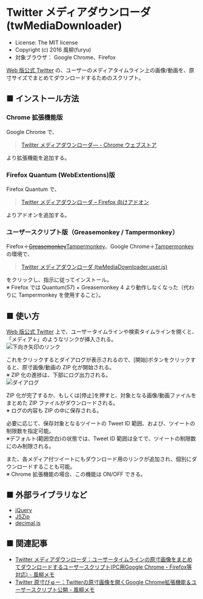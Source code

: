 Twitter メディアダウンローダ (twMediaDownloader)
================================================

- License: The MIT license  
- Copyright (c) 2016 風柳(furyu)  
- 対象ブラウザ： Google Chrome、Firefox

[Web 版公式 Twitter](https://twitter.com/) の、ユーザーのメディアタイムライン上の画像/動画を、原寸サイズでまとめてダウンロードするためのスクリプト。  


■ インストール方法 
---
### Chrome 拡張機能版  
Google Chrome で、  

> [Twitter メディアダウンローダ― - Chrome ウェブストア](https://chrome.google.com/webstore/detail/twitter-media-downloader/cblpjenafgeohmnjknfhpdbdljfkndig?hl=ja)  

より拡張機能を追加する。  


### Firefox Quantum (WebExtentions)版  
Firefox Quantum で、  

> [Twitter メディアダウンローダ – Firefox 向けアドオン](https://addons.mozilla.org/ja/firefox/addon/tw-media-downloader/)  

よりアドオンを追加する。  


### ユーザースクリプト版（Greasemonkey / Tampermonkey）
Firefox＋<s>[Greasemonkey](https://addons.mozilla.org/ja/firefox/addon/greasemonkey/)</s>[Tampermonkey](https://addons.mozilla.org/ja/firefox/addon/tampermonkey/)、Google Chrome＋[Tampermonkey](https://chrome.google.com/webstore/detail/tampermonkey/dhdgffkkebhmkfjojejmpbldmpobfkfo?hl=ja) の環境で、  

> [Twitter メディアダウンローダ (twMediaDownloader.user.js)](https://furyutei.work/userjs/furyutei/twMediaDownloader.user.js)  
                                
をクリックし、指示に従ってインストール。  
※ Firefox では Quantum(57) + Greasemonkey 4 より動作しなくなった（代わりに Tampermonkey を使用すること）。  


■ 使い方
---
[Web 版公式 Twitter](https://twitter.com/) 上で、ユーザータイムラインや検索タイムラインを開くと、「メディア↓」のようなリンクが挿入される。  
![下向き矢印のリンク](https://cdn-ak.f.st-hatena.com/images/fotolife/f/furyu-tei/20160723/20160723224518.jpg)  

これをクリックするとダイアログが表示されるので、[開始]ボタンをクリックすると、原寸画像/動画の ZIP 化が開始される。  
※ ZIP 化の進捗は、下部にログ出力される。  
![ダイアログ](https://cdn-ak2.f.st-hatena.com/images/fotolife/f/furyu-tei/20171029/20171029090641.png)  

ZIP 化が完了するか、もしくは[停止]を押すと、対象となる画像/動画ファイルをまとめた ZIP ファイルがダウンロードされる。  
※ ログの内容も ZIP の中に保存される。

必要に応じて、保存対象となるツイートの Tweet ID 範囲、および、ツイートの制限数を指定可能。  
※デフォルト(範囲空白)の状態では、Tweet ID 範囲は全てで、ツイートの制限数にのみ制限される。  

また、各メディア付ツイートにもダウンロード用のリンクが追加され、個別にダウンロードすることも可能。  
※ Chrome 拡張機能の場合、この機能は ON/OFF できる。  


■ 外部ライブラリなど
---
- [jQuery](https://jquery.com/)  
- [JSZip](https://stuk.github.io/jszip/)  
- [decimal.js](https://github.com/MikeMcl/decimal.js)


■ 関連記事
---
- [Twitter メディアダウンローダ：ユーザータイムラインの原寸画像をまとめてダウンロードするユーザースクリプト(PC用Google Chrome・Firefox等対応) - 風柳メモ](http://furyu.hatenablog.com/entry/20160723/1469282864)
- [Twitter 原寸びゅー：Twitterの原寸画像を開くGoogle Chrome拡張機能＆ユーザースクリプト公開 - 風柳メモ](http://furyu.hatenablog.com/entry/20160116/1452871567)  
